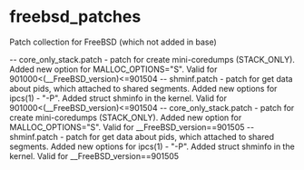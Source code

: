 freebsd_patches
===============

Patch collection for FreeBSD (which not added in base)<p>
-- core_only_stack.patch - patch for create mini-coredumps (STACK_ONLY). Added new option for MALLOC_OPTIONS="S". Valid for 901000<(__FreeBSD_version)<=901504 
-- shminf.patch - patch for get data about pids, which attached to shared segments. Added new options for ipcs(1) - "-P". Added struct shminfo in the kernel. Valid for 901000<(__FreeBSD_version)<=901504
-- core_only_stack.patch - patch for create mini-coredumps (STACK_ONLY). Added new option for MALLOC_OPTIONS="S". Valid for __FreeBSD_version==901505
-- shminf.patch - patch for get data about pids, which attached to shared segments. Added new options for ipcs(1) - "-P". Added struct shminfo in the kernel. Valid for __FreeBSD_version==901505

